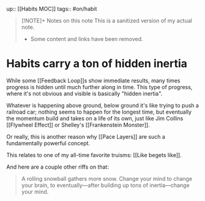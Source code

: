 up:: [[Habits MOC]]
tags:: #on/habit 

> [!NOTE]+ Notes on this note
> This is a sanitized version of my actual note. 
> - Some content and links have been removed.

# Habits carry a ton of hidden inertia
While some [[Feedback Loop]]s show immediate results, many times progress is hidden until much further along in time. This type of progress, where it's not obvious and visible is basically "hidden inertia". 

Whatever is happening above ground, below ground it's like trying to push a railroad car; nothing seems to happen for the longest time, but eventually the momentum build and takes on a life of its own, just like Jim Collins [[Flywheel Effect]] or Shelley's [[Frankenstein Monster]].

Or really, this is another reason why [[Pace Layers]] are such a fundamentally powerful concept.

This relates to one of my all-time favorite truisms: [[Like begets like]].

And here are a couple other riffs on that: 

> A rolling snowball gathers more snow. 
> Change your mind to change your brain, to eventually—after building up tons of inertia—change your mind. 

